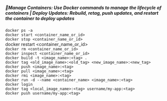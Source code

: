 ##### 📌Manage Containers: Use Docker commands to manage the lifecycle of containers | Deploy Updates: Rebuild, retag, push updates, and restart the container to deploy updates

`docker ps -a`\
`docker start <container_name_or_id>`\
`docker stop <container_name_or_id>`\
docker restart <container_name_or_id>\
`docker rm <container_name_or_id>`\
`docker inspect <container_name_or_id>`\
`docker build -t <image_name>:<tag> .`\
`docker tag <old_image_name>:<old_tag> <new_image_name>:<new_tag>`\
`docker push <image_name>:<tag>`\
`docker pull <image_name>:<tag>`\
`docker rmi <image_name>:<tag>`\
`docker run -d --name <container_name> <image_name>:<tag>`\
`docker login`\
`docker tag <local_image_name>:<tag> username/my-app:<tag>`\
`docker push username/my-app:<tag>`

